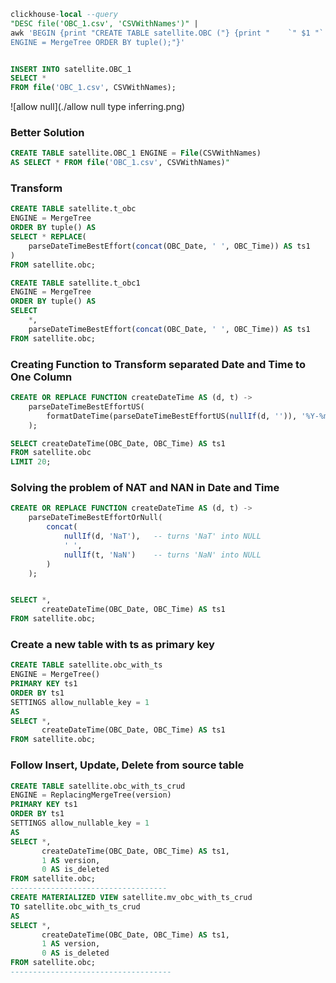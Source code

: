 ```sql
clickhouse-local --query
"DESC file('OBC_1.csv', 'CSVWithNames')" |
awk 'BEGIN {print "CREATE TABLE satellite.OBC ("} {print "    `" $1 "` " $2 ","} END {print ")
ENGINE = MergeTree ORDER BY tuple();"}'


INSERT INTO satellite.OBC_1
SELECT *
FROM file('OBC_1.csv', CSVWithNames);
```

![allow null](./allow null type inferring.png)

### Better Solution
```sql
CREATE TABLE satellite.OBC_1 ENGINE = File(CSVWithNames)
AS SELECT * FROM file('OBC_1.csv', CSVWithNames)"

```

### Transform
```sql
CREATE TABLE satellite.t_obc
ENGINE = MergeTree
ORDER BY tuple() AS
SELECT * REPLACE(
    parseDateTimeBestEffort(concat(OBC_Date, ' ', OBC_Time)) AS ts1
)
FROM satellite.obc;
```

```sql
CREATE TABLE satellite.t_obc1
ENGINE = MergeTree
ORDER BY tuple() AS
SELECT
    *,
    parseDateTimeBestEffort(concat(OBC_Date, ' ', OBC_Time)) AS ts1
FROM satellite.obc;

```


### Creating Function to Transform separated Date and Time to One Column
```sql
CREATE OR REPLACE FUNCTION createDateTime AS (d, t) ->
    parseDateTimeBestEffortUS(
        formatDateTime(parseDateTimeBestEffortUS(nullIf(d, '')), '%Y-%m-%d') || ' ' || t
    );

SELECT createDateTime(OBC_Date, OBC_Time) AS ts1
FROM satellite.obc
LIMIT 20;
```

### Solving the problem of NAT and NAN in Date and Time
```sql
CREATE OR REPLACE FUNCTION createDateTime AS (d, t) ->
    parseDateTimeBestEffortOrNull(
        concat(
            nullIf(d, 'NaT'),   -- turns 'NaT' into NULL
            ' ',
            nullIf(t, 'NaN')    -- turns 'NaN' into NULL
        )
    );


SELECT *,
       createDateTime(OBC_Date, OBC_Time) AS ts1
FROM satellite.obc;
```

### Create a new table with ts as primary key
```sql
CREATE TABLE satellite.obc_with_ts
ENGINE = MergeTree()
PRIMARY KEY ts1
ORDER BY ts1
SETTINGS allow_nullable_key = 1
AS
SELECT *,
       createDateTime(OBC_Date, OBC_Time) AS ts1
FROM satellite.obc;

```

### Follow Insert, Update, Delete from source table
```sql
CREATE TABLE satellite.obc_with_ts_crud
ENGINE = ReplacingMergeTree(version)
PRIMARY KEY ts1
ORDER BY ts1
SETTINGS allow_nullable_key = 1
AS
SELECT *,
       createDateTime(OBC_Date, OBC_Time) AS ts1,
       1 AS version,
       0 AS is_deleted
FROM satellite.obc;
-----------------------------------
CREATE MATERIALIZED VIEW satellite.mv_obc_with_ts_crud
TO satellite.obc_with_ts_crud
AS
SELECT *,
       createDateTime(OBC_Date, OBC_Time) AS ts1,
       1 AS version,
       0 AS is_deleted
FROM satellite.obc;
------------------------------------
```
